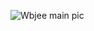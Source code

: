 ![Wbjee main pic](https://github.com/coderarka2004/My-AG-portfolio/assets/103526023/822e3a9f-53b5-481e-bda4-369f096777e3)
